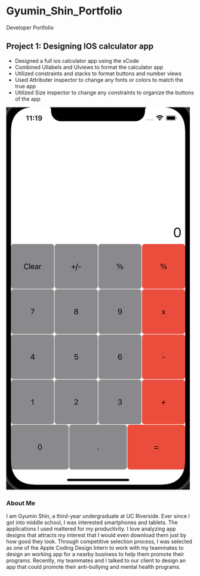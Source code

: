 # Gyumin_Shin_Portfolio
Developer Portfolio


## Project 1: Designing IOS calculator app
* Designed a full ios calculator app using the xCode 
* Combined UIlabels and UIviews to format the calculator app 
* Utilized constraints and stacks to format buttons and number views
* Used Attributer inspector to change any fonts or colors to match the true app
* Utilized Size inspector to change any constraints to organize the buttons of the app

![](https://github.com/gyuminshin123/Gyumin_Shin_Portfolio/blob/3a94c9f9c3cbe85164b64ab926c592c70ec83377/Screen%20Shot%202022-08-01%20at%2011.19.02%20PM.png)


### About Me
I am Gyumin Shin, a third-year undergraduate at UC Riverside. Ever since I got into middle school, I was interested smartphones and tablets. The applications I used mattered for my productivity. I love analyzing app designs that attracts my interest that I would even download them just by how good they look. Through competitive selection process, I was selected as one of the Apple Coding Design Intern to work with my teammates to design an working app for a nearby business to help them promote their programs. Recently, my teammates and I talked to our client to design an app that could promote their anti-bullying and mental health programs. 
